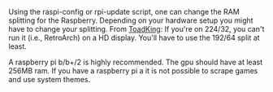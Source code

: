 Using the raspi-config or rpi-update script, one can change the RAM splitting for the Raspberry. Depending on your hardware setup you might have to change your splitting. From [ToadKing](http://www.raspberrypi.org/phpBB3/viewtopic.php?p=112241#p112241): If you're on 224/32, you can't run it (i.e., RetroArch) on a HD display. You'll have to use the 192/64 split at least.

A raspberry pi b/b+/2 is highly recommended. The gpu should have at least 256MB ram. If you have a raspberry pi a  it is not possible to scrape games and use system themes. 